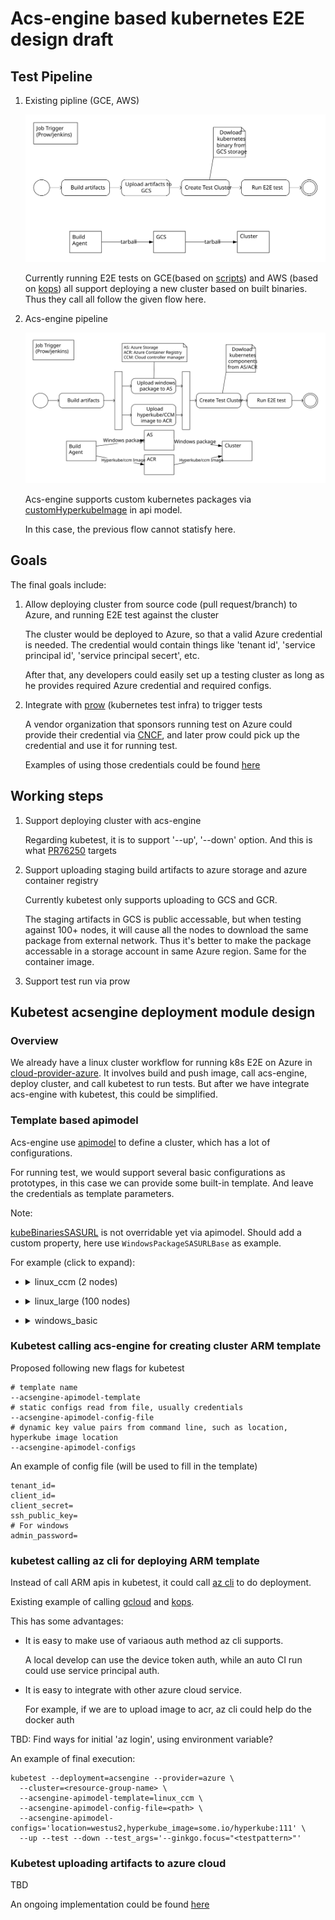 # Acs-engine based kubernetes E2E design draft

## Test Pipeline

1. Existing pipline (GCE, AWS)

    ![existing](artifacts/1.svg)

    Currently running E2E tests on
    GCE(based on [scripts](https://github.com/kubernetes/kubernetes/tree/master/cluster/gce)) and AWS (based on [kops](https://github.com/kubernetes/kops)) all support deploying a new cluster based on built binaries. Thus they call all follow the given flow here.



1. Acs-engine pipeline

    ![acs-engine](artifacts/2.svg)

    Acs-engine supports custom kubernetes packages via [customHyperkubeImage](https://github.com/Azure/acs-engine/blob/v0.16.0/docs/kubernetes/k8s-developers.md) in api model.

    In this case, the previous flow cannot statisfy here.


## Goals
The final goals include:

1. Allow deploying cluster from source code (pull request/branch) to Azure, and running E2E test against the cluster

    The cluster would be deployed to Azure, so that a valid Azure credential is needed. The credential would contain things like 'tenant id', 'service principal id', 'service principal secert', etc.

    After that, any developers could easily set up a testing cluster as long as he provides required Azure credential and required configs.

1. Integrate with [prow](https://github.com/kubernetes/test-infra/tree/master/prow) (kubernetes test infra) to trigger tests

    A vendor organization that sponsors running test on Azure could provide their credential via [CNCF](https://github.com/kubernetes/test-infra/issues/7475#issuecomment-380281811), and later prow could pick up the credential and use it for running test.

    Examples of using those credentials could be found [here](https://github.com/kubernetes/test-infra/blob/master/prow/config.yaml#L276)


## Working steps

1. Support deploying cluster with acs-engine

    Regarding kubetest, it is to support '--up', '--down' option. And this is what [PR76250](https://github.com/kubernetes/test-infra/pull/7625) targets

1. Support uploading staging build artifacts to azure storage and azure container registry

    Currently kubetest only supports uploading to GCS and GCR.

    The staging artifacts in GCS is public accessable, but when testing against 100+ nodes, it will cause all the nodes to download the same package from external network. Thus it's better to make the package accessable in a storage account in same Azure region. Same for the container image.

1. Support test run via prow

## Kubetest acsengine deployment module design

### Overview
We already have a linux cluster workflow for running k8s E2E on Azure in [cloud-provider-azure](https://github.com/kubernetes/cloud-provider-azure/blob/master/docs/e2e-tests.md). It involves build and push image, call acs-engine, deploy cluster, and call kubetest to run tests. But after we have integrate acs-engine with kubetest, this could be simplified.

### Template based apimodel
Acs-engine use [apimodel](https://github.com/Azure/acs-engine/blob/master/docs/clusterdefinition.md) to define a cluster, which has a lot of configurations.

For running test, we would support several basic configurations as prototypes, in this case we can provide some built-in template. And leave the credentials as template parameters.


Note:

[kubeBinariesSASURL](https://github.com/Azure/acs-engine/blob/c8654c3b874c15462e25babc7a8e25c2e748d75e/pkg/acsengine/engine.go#L845) is not overridable yet via apimodel. Should add a custom property, here use `WindowsPackageSASURLBase` as example.


For example (click to expand):
- <details><summary>linux_ccm (2 nodes)</summary>

    ```json
    {
        "apiVersion": "vlabs",
        "location": "{{.location}}",
        "properties": {
            "orchestratorProfile": {
                "orchestratorType": "Kubernetes",
                "orchestratorRelease": "1.10",
                "kubernetesConfig": {
                    "useCloudControllerManager": true,
                    "customCcmImage": "{{.customCcmImage}}"
                }
            },
            "masterProfile": {
                "count": 1,
                "vmSize": "Standard_F2",
                "dnsPrefix": "{{.dnsPrefix}}"
            },
            "agentPoolProfiles": [
                {
                    "name": "agentpool1",
                    "count": 2,
                    "vmSize": "Standard_F2",
                    "availabilityProfile": "AvailabilitySet",
                    "storageProfile": "ManagedDisks"
                }
            ],
            "linuxProfile": {
                "adminUsername": "k8s-ci",
                "ssh": {
                    "publicKeys": [
                        {
                            "keyData": "{{.keyData}}"
                        }
                    ]
                }
            },
            "servicePrincipalProfile": {
                "clientID": "{{.clientID}}",
                "secret": "{{.secret}}"
            }
        }
    }
    ```
</details>

- <details><summary>linux_large (100 nodes)</summary>

    ```json
    {
        "apiVersion": "vlabs",
        "location": "{{.location}}",
        "properties": {
            "orchestratorProfile": {
                "orchestratorType": "Kubernetes",
                "orchestratorRelease": "1.10"
            },
            "masterProfile": {
                "count": 5,
                "vmSize": "Standard_F2",
                "dnsPrefix": "{{.dnsPrefix}}"
            },
            "agentPoolProfiles": [
                {
                    "name": "agentpool1",
                    "count": 100,
                    "vmSize": "Standard_F2",
                    "availabilityProfile": "AvailabilitySet",
                    "storageProfile": "ManagedDisks"
                }
            ],
            "linuxProfile": {
                "adminUsername": "k8s-ci",
                "ssh": {
                    "publicKeys": [
                        {
                            "keyData": "{{.keyData}}"
                        }
                    ]
                }
            },
            "servicePrincipalProfile": {
                "clientID": "{{.clientID}}",
                "secret": "{{.secret}}"
            }
        }
    }
    ```
</details>

- <details><summary>windows_basic</summary>

    ```json
    {
        "apiVersion": "vlabs",
        "location": "{{.location}}",
        "properties": {
            "orchestratorProfile": {
                "orchestratorType": "Kubernetes",
                "orchestratorRelease": "1.9",
                "kubernetesConfig": {
                    "useCloudControllerManager": true,
                    "WindowsPackageSASURLBase": "{{.winzipbase}}"
                }
            },
            "masterProfile": {
                "count": 1,
                "vmSize": "Standard_F2",
                "dnsPrefix": "{{.dnsPrefix}}"
            },
            "agentPoolProfiles": [
                {
                    "name": "agentpool1",
                    "count": 2,
                    "vmSize": "Standard_F2",
                    "availabilityProfile": "AvailabilitySet",
                    "storageProfile": "ManagedDisks",
                    "osType": "Windows"
                }
            ],
            "windowsProfile": {
                "adminUsername": "k8s-ci",
                "adminPassword": "{{.adminPassword}}"
            },
            "linuxProfile": {
                "adminUsername": "k8s-ci",
                "ssh": {
                    "publicKeys": [
                        {
                            "keyData": "{{.keyData}}"
                        }
                    ]
                }
            },
            "servicePrincipalProfile": {
                "clientID": "{{.clientID}}",
                "secret": "{{.secret}}"
            }
        }
    }
    ```
</details>

### Kubetest calling acs-engine for creating cluster ARM template

Proposed following new flags for kubetest
```
# template name
--acsengine-apimodel-template
# static configs read from file, usually credentials
--acsengine-apimodel-config-file
# dynamic key value pairs from command line, such as location, hyperkube image location
--acsengine-apimodel-configs
```

An example of config file (will be used to fill in the template)
```
tenant_id=
client_id=
client_secret=
ssh_public_key=
# For windows
admin_password=
```

### kubetest calling az cli for deploying ARM template

Instead of call ARM apis in kubetest, it could call [az cli](https://github.com/Azure/azure-cli) to do deployment.

Existing example of calling [gcloud](https://github.com/kubernetes/test-infra/blob/master/kubetest/gke.go#L341) and [kops](https://github.com/kubernetes/test-infra/blob/master/kubetest/kops.go#L404).


This has some advantages:

- It is easy to  make use of variaous auth method az cli supports.

  A local develop can use the device token auth, while an auto CI run could use service principal auth.
- It is easy to integrate with other azure cloud service.

  For example, if we are to upload image to acr, az cli could help do the docker auth



TBD: Find ways for initial 'az login', using environment variable?

An example of final execution:
```
kubetest --deployment=acsengine --provider=azure \
  --cluster=<resource-group-name> \
  --acsengine-apimodel-template=linux_ccm \
  --acsengine-apimodel-config-file=<path> \
  --acsengine-apimodel-configs='location=westus2,hyperkube_image=some.io/hyperkube:111' \
  --up --test --down --test_args='--ginkgo.focus="<testpattern>"'
```

### Kubetest uploading artifacts to azure cloud
TBD


An ongoing implementation could be found [here](https://github.com/karataliu/test-infra/tree/azcl/kubetest/acsengine)
